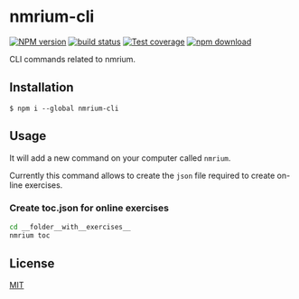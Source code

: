 # nmrium-cli

[![NPM version][npm-image]][npm-url]
[![build status][ci-image]][ci-url]
[![Test coverage][codecov-image]][codecov-url]
[![npm download][download-image]][download-url]

CLI commands related to nmrium.

## Installation

`$ npm i --global nmrium-cli`

## Usage

It will add a new command on your computer called `nmrium`.

Currently this command allows to create the `json` file required to create on-line exercises.

### Create toc.json for online exercises

```bash
cd __folder__with__exercises__
nmrium toc
```

## License

[MIT](./LICENSE)

[npm-image]: https://img.shields.io/npm/v/nmrium-cli.svg
[npm-url]: https://www.npmjs.com/package/nmrium-cli
[ci-image]: https://github.com/cheminfo/nmrium-cli/workflows/Node.js%20CI/badge.svg?branch=main
[ci-url]: https://github.com/cheminfo/nmrium-cli/actions?query=workflow%3A%22Node.js+CI%22
[codecov-image]: https://img.shields.io/codecov/c/github/cheminfo/nmrium-cli.svg
[codecov-url]: https://codecov.io/gh/cheminfo/nmrium-cli
[download-image]: https://img.shields.io/npm/dm/nmrium-cli.svg
[download-url]: https://www.npmjs.com/package/nmrium-cli
